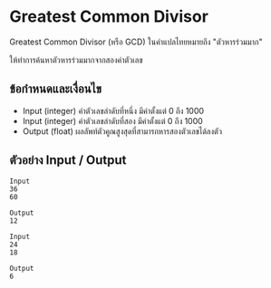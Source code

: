 # Greatest Common Divisor
Greatest Common Divisor (หรือ GCD) ในคำแปลไทยหมายถึง "ตัวหารร่วมมาก"

ให้ทำการค้นหาตัวหารร่วมมากจากสองค่าตัวเลข

## ข้อกำหนดและเงื่อนไข
- Input (integer) ค่าตัวเลขลำดับที่หนึ่ง มีค่าตั้งแต่ 0 ถึง 1000
- Input (integer) ค่าตัวเลขลำดับที่สอง มีค่าตั้งแต่ 0 ถึง 1000
- Output (float) ผลลัพท์ตัวคูณสูงสุดที่สามารถหารสองตัวเลขได้ลงตัว

## ตัวอย่าง Input / Output
```text
Input
36
60

Output
12
```

```text
Input
24
18

Output
6
```

